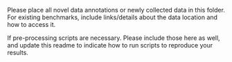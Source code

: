 Please place all novel data annotations or newly collected data in this folder.  For existing benchmarks, include links/details about the data location and how to access it.

If pre-processing scripts are necessary.  Please include those here as well, and update this readme to indicate how to run scripts to reproduce your results.
